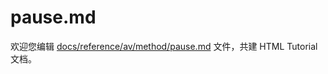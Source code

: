 pause.md
===

欢迎您编辑 <a target="__blank" href="https://github.com/jaywcjlove/html-tutorial/blob/master/docs/reference/av/method/pause.md">docs/reference/av/method/pause.md</a> 文件，共建 HTML Tutorial 文档。
